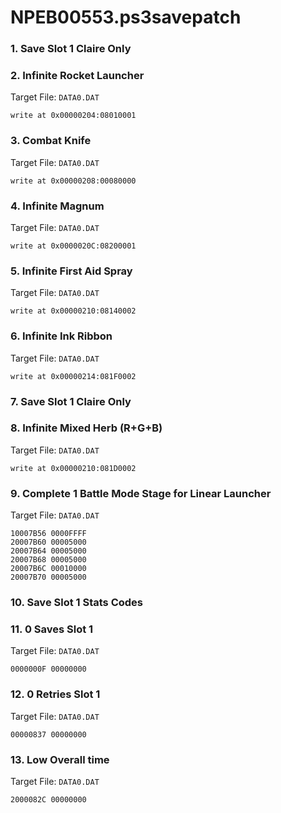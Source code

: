 # NPEB00553.ps3savepatch

### 1. Save Slot 1 Claire Only
### 2. Infinite Rocket Launcher

Target File: `DATA0.DAT`

```
write at 0x00000204:08010001
```

### 3. Combat Knife

Target File: `DATA0.DAT`

```
write at 0x00000208:00080000
```

### 4. Infinite Magnum

Target File: `DATA0.DAT`

```
write at 0x0000020C:08200001
```

### 5. Infinite First Aid Spray

Target File: `DATA0.DAT`

```
write at 0x00000210:08140002
```

### 6. Infinite Ink Ribbon

Target File: `DATA0.DAT`

```
write at 0x00000214:081F0002
```

### 7. Save Slot 1 Claire Only
### 8. Infinite Mixed Herb (R+G+B)

Target File: `DATA0.DAT`

```
write at 0x00000210:081D0002
```

### 9. Complete 1 Battle Mode Stage for Linear Launcher

Target File: `DATA0.DAT`

```
10007B56 0000FFFF
20007B60 00005000
20007B64 00005000
20007B68 00005000
20007B6C 00010000
20007B70 00005000
```

### 10. Save Slot 1 Stats Codes
### 11. 0 Saves Slot 1

Target File: `DATA0.DAT`

```
0000000F 00000000
```

### 12. 0 Retries Slot 1

Target File: `DATA0.DAT`

```
00000837 00000000
```

### 13. Low Overall time

Target File: `DATA0.DAT`

```
2000082C 00000000
```

